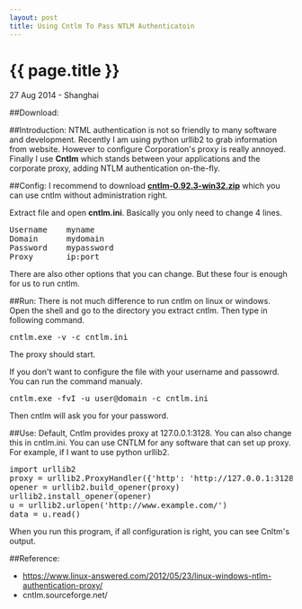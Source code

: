 ```yaml
---
layout: post
title: Using Cntlm To Pass NTLM Authenticatoin
---
```


{{ page.title }}
================

<p class="meta">27 Aug 2014 - Shanghai</p>

##Download: [](http://sourceforge.net/projects/cntlm/files/)

##Introduction:
NTML authentication is not so friendly to many software and development. Recently I am using python urllib2 to grab information from website. However to configure Corporation's proxy is really annoyed. Finally I use **Cntlm** which stands between your applications and the corporate proxy, adding NTLM authentication on-the-fly. 

##Config:
I recommend to download [**cntlm-0.92.3-win32.zip**](http://sourceforge.net/projects/cntlm/files/cntlm/cntlm%200.92.3/cntlm-0.92.3-win32.zip/download) which you can use cntlm without administration right.

Extract file and open **cntlm.ini**. Basically you only need to change 4 lines.
<pre class="prettyprint linenums">
Username	myname
Domain		mydomain
Password	mypassword
Proxy		ip:port
</pre>
There are also other options that you can change. But these four is enough for us to run cntlm. 

##Run:
There is not much difference to run cntlm on linux or windows. Open the shell and go to the directory you extract cntlm. Then type in following command.
<pre class="prettyprint linenums">
cntlm.exe -v -c cntlm.ini
</pre>
The proxy should start.

If you don't want to configure the file with your username and passowrd. You can run the command manualy.
<pre class="prettyprint linenums">
cntlm.exe -fvI -u user@domain -c cntlm.ini
</pre>
Then cntlm will ask you for your password.

##Use:
Default, Cntlm provides proxy at 127.0.0.1:3128. You can also change this in cntlm.ini. You can use CNTLM for any software that can set up proxy. For example, if I want to use python urllib2.
<pre class="prettyprint linenums">
import urllib2
proxy = urllib2.ProxyHandler({'http': 'http://127.0.0.1:3128'})
opener = urllib2.build_opener(proxy)
urllib2.install_opener(opener)
u = urllib2.urlopen('http://www.example.com/')
data = u.read()
</pre>
When you run this program, if all configuration is right, you can see Cnltm's output.

##Reference:
* https://www.linux-answered.com/2012/05/23/linux-windows-ntlm-authentication-proxy/
* cntlm.sourceforge.net/